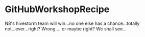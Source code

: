 # GitHubWorkshopRecipe
N8's hivestorm team will win...no one else has a chance...totally not...ever...right?
	Wrong.... or maybe right? We shall see...
